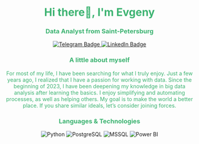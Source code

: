 <div id="header" align="center">  
    <h1 style="color: #3CB371;"> Hi there👋, I'm Evgeny</h1>  
    <h3 style="color: #3CB371;"> Data Analyst from Saint-Petersburg </h3>  
      
<a href="https://t.me/snakeks" target="_blank">  
        <img src="https://img.shields.io/badge/Telegram-26A5E4?style=flat&logo=telegram&logoColor=lightgreen" alt="Telegram Badge"/>  
    </a>  

 <a href="https://www.linkedin.com/in/snakeks" target="_blank">  
        <img src="https://img.shields.io/badge/LinkedIn-0A66C2?style=flat&logo=linkedin&logoColor=lightgreen" alt="LinkedIn Badge"/>  
    </a>  
</div>  

<div align="center">  
    <h3 style="color: #3CB371;"> A little about myself </h3>  
    <p style="color: #3CB371;">  
        For most of my life, I have been searching for what I truly enjoy. Just a few years ago, I realized that I have a passion for working with data. Since the beginning of 2023, I have been deepening my knowledge in big data analysis after learning the basics. I enjoy simplifying and automating processes, as well as helping others. My goal is to make the world a better place. If you share similar ideals, let’s consider joining forces.  
    </p>  
  
<h3 style="color: #3CB371;"> Languages & Technologies </h3>  
      
<p>  
        <img src="https://img.shields.io/badge/Python-3776AB?style=flat&logo=python&logoColor=white" alt="Python" />  
        <img src="https://img.shields.io/badge/PostgreSQL-4169E1?style=flat&logo=postgresql&logoColor=white" alt="PostgreSQL" />  
        <img src="https://img.shields.io/badge/Microsoft_SQL_Server-CC2927?style=flat&logo=microsoft-sql-server&logoColor=white" alt="MSSQL" />  
        <img src="https://img.shields.io/badge/Power_BI-F2C94C?style=flat&logo=powerbi&logoColor=black" alt="Power BI" />  
    </p>  
</div>
